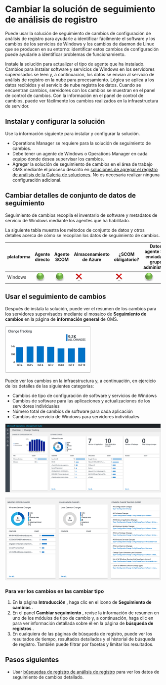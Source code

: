 <properties
    pageTitle="Solución de análisis de registro de seguimiento de cambios | Microsoft Azure"
    description="Puede usar la solución de seguimiento de cambios de configuración de análisis de registro para ayudarle a identificar fácilmente el software y los cambios de los servicios de Windows que se producen en su entorno: identificar estos cambios de configuración puede ayudarle a identificar problemas de funcionamiento."
    services="operations-management-suite"
    documentationCenter=""
    authors="bandersmsft"
    manager="jwhit"
    editor=""/>

<tags
    ms.service="operations-management-suite"
    ms.workload="na"
    ms.tgt_pltfrm="na"
    ms.devlang="na"
    ms.topic="article"
    ms.date="10/10/2016"
    ms.author="banders"/>

# <a name="change-tracking-solution-in-log-analytics"></a>Cambiar la solución de seguimiento de análisis de registro


Puede usar la solución de seguimiento de cambios de configuración de análisis de registro para ayudarle a identificar fácilmente el software y los cambios de los servicios de Windows y los cambios de daemon de Linux que se producen en su entorno: identificar estos cambios de configuración puede ayudarle a identificar problemas de funcionamiento.

Instale la solución para actualizar el tipo de agente que ha instalado. Cambios para instalar software y servicios de Windows en los servidores supervisados se leen y, a continuación, los datos se envían al servicio de análisis de registro en la nube para procesamiento. Lógica se aplica a los datos recibidos y el servicio de nube registra los datos. Cuando se encuentran cambios, servidores con los cambios se muestran en el panel de control de cambios. Con la información en el panel de control de cambios, puede ver fácilmente los cambios realizados en la infraestructura de servidor.

## <a name="installing-and-configuring-the-solution"></a>Instalar y configurar la solución
Use la información siguiente para instalar y configurar la solución.

- Operations Manager se requiere para la solución de seguimiento de cambios.
- Debe tener un agente de Windows o Operations Manager en cada equipo donde desea supervisar los cambios.
- Agregar la solución de seguimiento de cambios en el área de trabajo OMS mediante el proceso descrito en [soluciones de agregar el registro de análisis de la Galería de soluciones](log-analytics-add-solutions.md).  No es necesaria realizar ninguna configuración adicional.


## <a name="change-tracking-data-collection-details"></a>Cambiar detalles de conjunto de datos de seguimiento

Seguimiento de cambios recopila el inventario de software y metadatos de servicio de Windows mediante los agentes que ha habilitado.

La siguiente tabla muestra los métodos de conjunto de datos y otros detalles acerca de cómo se recopilan los datos de seguimiento de cambios.

| plataforma | Agente directo | Agente SCOM | Almacenamiento de Azure | ¿SCOM obligatorio? | Datos de agente SCOM enviadas por grupo de administración | frecuencia de la colección |
|---|---|---|---|---|---|---|
|Windows|![Sí](./media/log-analytics-change-tracking/oms-bullet-green.png)|![Sí](./media/log-analytics-change-tracking/oms-bullet-green.png)|![No](./media/log-analytics-change-tracking/oms-bullet-red.png)|            ![No](./media/log-analytics-change-tracking/oms-bullet-red.png)|![Sí](./media/log-analytics-change-tracking/oms-bullet-green.png)| cada hora|

## <a name="use-change-tracking"></a>Usar el seguimiento de cambios

Después de instala la solución, puede ver el resumen de los cambios para los servidores supervisados mediante el mosaico de **Seguimiento de cambios** en la página de **información general** de OMS.

![imagen del icono de seguimiento de cambios](./media/log-analytics-change-tracking/oms-changetracking-tile.png)

Puede ver los cambios en la infraestructura y, a continuación, en ejercicio de los detalles de las siguientes categorías:

- Cambios de tipo de configuración de software y servicios de Windows
- Cambios de software para las aplicaciones y actualizaciones de los servidores individuales
- Número total de cambios de software para cada aplicación
- Cambios de servicio de Windows para servidores individuales

![imagen del panel de control de cambios](./media/log-analytics-change-tracking/oms-changetracking01.png)

![imagen del panel de control de cambios](./media/log-analytics-change-tracking/oms-changetracking02.png)

### <a name="to-view-changes-for-any-change-type"></a>Para ver los cambios en las cambiar tipo

1. En la página **Introducción** , haga clic en el icono de **Seguimiento de cambios** .
2. En el panel **Cambiar seguimiento** , revise la información de resumen en uno de los módulos de tipo de cambio y, a continuación, haga clic en para ver información detallada sobre él en la página de **búsqueda de registros** .
3. En cualquiera de las páginas de búsqueda de registro, puede ver los resultados de tiempo, resultados detallados y el historial de búsqueda de registro. También puede filtrar por facetas y limitar los resultados.

## <a name="next-steps"></a>Pasos siguientes

- Usar [búsquedas de registro de análisis de registro](log-analytics-log-searches.md) para ver los datos de seguimiento de cambios detallado.
